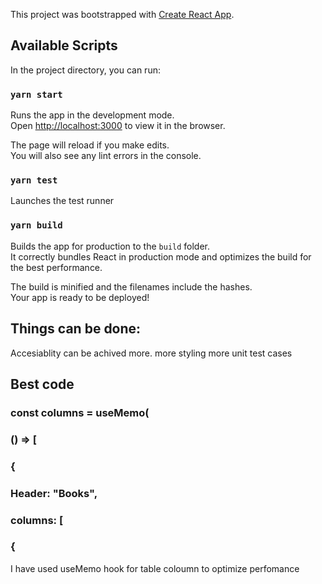 This project was bootstrapped with [Create React App](https://github.com/facebook/create-react-app).

## Available Scripts

In the project directory, you can run:

### `yarn start`

Runs the app in the development mode.<br />
Open [http://localhost:3000](http://localhost:3000) to view it in the browser.

The page will reload if you make edits.<br />
You will also see any lint errors in the console.

### `yarn test`

Launches the test runner

### `yarn build`

Builds the app for production to the `build` folder.<br />
It correctly bundles React in production mode and optimizes the build for the best performance.

The build is minified and the filenames include the hashes.<br />
Your app is ready to be deployed!


## Things can be done: 
Accesiablity can be achived more.
more styling
more unit test cases

## Best code
### const columns = useMemo(
###    () => [
###      {
###        Header: "Books",
###        columns: [
###          {

I have used useMemo hook for table coloumn to optimize perfomance
